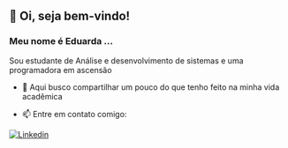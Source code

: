 ## 👋 Oi, seja bem-vindo! 
### Meu nome é Eduarda ...



  Sou estudante de Análise e desenvolvimento de sistemas e uma programadora em ascensão
- 🌱 Aqui busco compartilhar um pouco do que tenho feito na minha vida acadêmica
 
- 📫 Entre em contato comigo: 

[![Linkedin](https://img.shields.io/badge/LinkedIn-0077B5?style=for-the-badge&logo=linkedin&logoColor=white)](http://www.linkedin.com/in/eduarda-alcântara-0018221b2)
 


  
  

